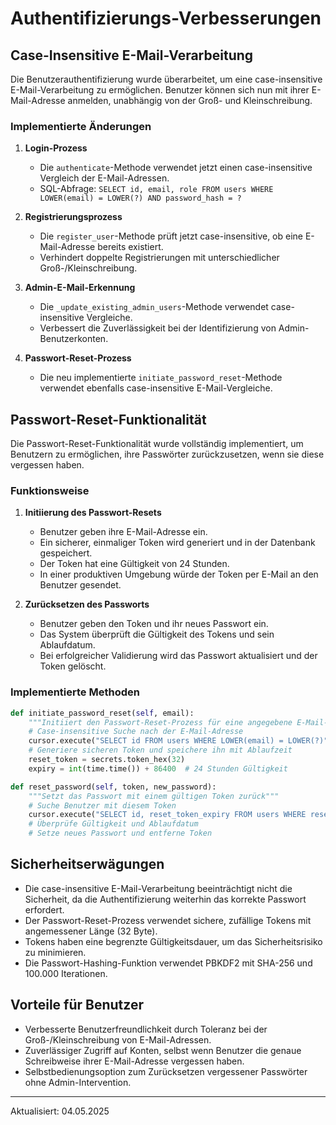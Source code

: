 # Authentifizierungs-Verbesserungen

## Case-Insensitive E-Mail-Verarbeitung

Die Benutzerauthentifizierung wurde überarbeitet, um eine case-insensitive E-Mail-Verarbeitung zu ermöglichen. Benutzer können sich nun mit ihrer E-Mail-Adresse anmelden, unabhängig von der Groß- und Kleinschreibung.

### Implementierte Änderungen

1. **Login-Prozess**
   - Die `authenticate`-Methode verwendet jetzt einen case-insensitive Vergleich der E-Mail-Adressen.
   - SQL-Abfrage: `SELECT id, email, role FROM users WHERE LOWER(email) = LOWER(?) AND password_hash = ?`

2. **Registrierungsprozess**
   - Die `register_user`-Methode prüft jetzt case-insensitive, ob eine E-Mail-Adresse bereits existiert.
   - Verhindert doppelte Registrierungen mit unterschiedlicher Groß-/Kleinschreibung.

3. **Admin-E-Mail-Erkennung**
   - Die `_update_existing_admin_users`-Methode verwendet case-insensitive Vergleiche.
   - Verbessert die Zuverlässigkeit bei der Identifizierung von Admin-Benutzerkonten.

4. **Passwort-Reset-Prozess**
   - Die neu implementierte `initiate_password_reset`-Methode verwendet ebenfalls case-insensitive E-Mail-Vergleiche.

## Passwort-Reset-Funktionalität

Die Passwort-Reset-Funktionalität wurde vollständig implementiert, um Benutzern zu ermöglichen, ihre Passwörter zurückzusetzen, wenn sie diese vergessen haben.

### Funktionsweise

1. **Initiierung des Passwort-Resets**
   - Benutzer geben ihre E-Mail-Adresse ein.
   - Ein sicherer, einmaliger Token wird generiert und in der Datenbank gespeichert.
   - Der Token hat eine Gültigkeit von 24 Stunden.
   - In einer produktiven Umgebung würde der Token per E-Mail an den Benutzer gesendet.

2. **Zurücksetzen des Passworts**
   - Benutzer geben den Token und ihr neues Passwort ein.
   - Das System überprüft die Gültigkeit des Tokens und sein Ablaufdatum.
   - Bei erfolgreicher Validierung wird das Passwort aktualisiert und der Token gelöscht.

### Implementierte Methoden

```python
def initiate_password_reset(self, email):
    """Initiiert den Passwort-Reset-Prozess für eine angegebene E-Mail-Adresse"""
    # Case-insensitive Suche nach der E-Mail-Adresse
    cursor.execute("SELECT id FROM users WHERE LOWER(email) = LOWER(?)", (email,))
    # Generiere sicheren Token und speichere ihn mit Ablaufzeit
    reset_token = secrets.token_hex(32)
    expiry = int(time.time()) + 86400  # 24 Stunden Gültigkeit
```

```python
def reset_password(self, token, new_password):
    """Setzt das Passwort mit einem gültigen Token zurück"""
    # Suche Benutzer mit diesem Token
    cursor.execute("SELECT id, reset_token_expiry FROM users WHERE reset_token = ?", (token,))
    # Überprüfe Gültigkeit und Ablaufdatum
    # Setze neues Passwort und entferne Token
```

## Sicherheitserwägungen

- Die case-insensitive E-Mail-Verarbeitung beeinträchtigt nicht die Sicherheit, da die Authentifizierung weiterhin das korrekte Passwort erfordert.
- Der Passwort-Reset-Prozess verwendet sichere, zufällige Tokens mit angemessener Länge (32 Byte).
- Tokens haben eine begrenzte Gültigkeitsdauer, um das Sicherheitsrisiko zu minimieren.
- Die Passwort-Hashing-Funktion verwendet PBKDF2 mit SHA-256 und 100.000 Iterationen.

## Vorteile für Benutzer

- Verbesserte Benutzerfreundlichkeit durch Toleranz bei der Groß-/Kleinschreibung von E-Mail-Adressen.
- Zuverlässiger Zugriff auf Konten, selbst wenn Benutzer die genaue Schreibweise ihrer E-Mail-Adresse vergessen haben.
- Selbstbedienungsoption zum Zurücksetzen vergessener Passwörter ohne Admin-Intervention.

---

Aktualisiert: 04.05.2025